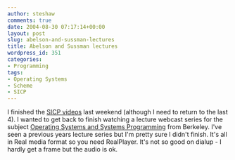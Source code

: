 ```yaml
---
author: steshaw
comments: true
date: 2004-08-30 07:17:14+00:00
layout: post
slug: abelson-and-sussman-lectures
title: Abelson and Sussman lectures
wordpress_id: 351
categories:
- Programming
tags:
- Operating Systems
- Scheme
- SICP
---
```


I finished the [SICP videos](http://swiss.csail.mit.edu/classes/6.001/abelson-sussman-lectures/) last weekend (although I need to return to the last 4). I wanted to get back to finish watching a lecture webcast series for the subject [Operating Systems and Systems Programming](http://webcast.berkeley.edu/courses/archive.html?prog=116&group=57) from Berkeley. I've seen a previous years lecture series but I'm pretty sure I didn't finish. It's all in Real media format so you need RealPlayer. It's not so good on dialup - I hardly get a frame but the audio is ok.

